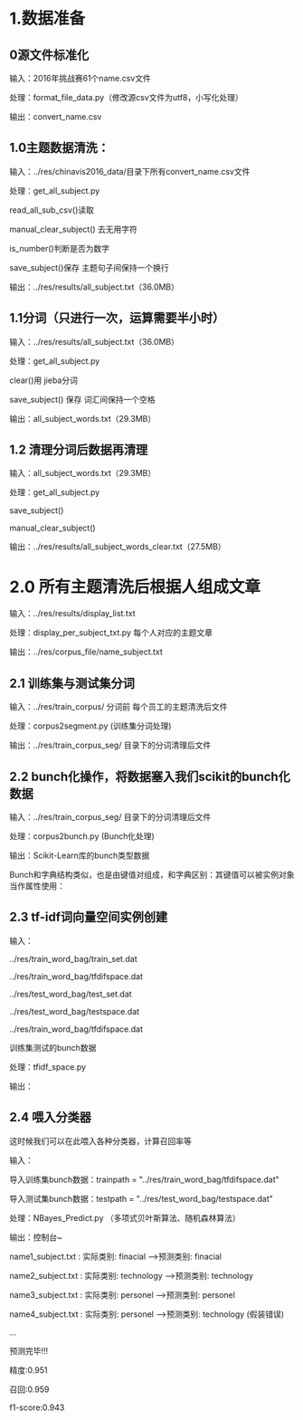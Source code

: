 # 1.数据准备
## 0源文件标准化

输入：2016年挑战赛61个name.csv文件

处理：format_file_data.py（修改源csv文件为utf8，小写化处理）

输出：convert_name.csv

## 1.0主题数据清洗：

输入：../res/chinavis2016_data/目录下所有convert_name.csv文件

处理：get_all_subject.py

read_all_sub_csv()读取 

manual_clear_subject() 去无用字符

is_number()判断是否为数字 

save_subject()保存 主题句子间保持一个换行

输出：../res/results/all_subject.txt（36.0MB）

## 1.1分词（只进行一次，运算需要半小时）

输入：../res/results/all_subject.txt（36.0MB）

处理：get_all_subject.py

clear()用 jieba分词

save_subject() 保存 词汇间保持一个空格

输出：all_subject_words.txt（29.3MB）


## 1.2 清理分词后数据再清理

输入：all_subject_words.txt（29.3MB）

处理：get_all_subject.py

save_subject()

manual_clear_subject()

输出：../res/results/all_subject_words_clear.txt（27.5MB）



# 2.0 所有主题清洗后根据人组成文章

输入：../res/results/display_list.txt

处理：display_per_subject_txt.py	每个人对应的主题文章

输出：../res/corpus_file/name_subject.txt

## 2.1 训练集与测试集分词

输入：../res/train_corpus/	分词前 每个员工的主题清洗后文件

处理：corpus2segment.py	(训练集分词处理)

输出：../res/train_corpus_seg/	目录下的分词清理后文件

## 2.2 bunch化操作，将数据塞入我们scikit的bunch化数据

输入：../res/train_corpus_seg/	目录下的分词清理后文件

处理：corpus2bunch.py		(Bunch化处理)

输出：Scikit-Learn库的bunch类型数据

Bunch和字典结构类似，也是由键值对组成，和字典区别：其键值可以被实例对象当作属性使用：

## 2.3  tf-idf词向量空间实例创建

输入：

../res/train_word_bag/train_set.dat

../res/train_word_bag/tfdifspace.dat

../res/test_word_bag/test_set.dat

../res/test_word_bag/testspace.dat

../res/train_word_bag/tfdifspace.dat

训练集测试的bunch数据

处理：tfidf_space.py

输出：

## 2.4 喂入分类器

这时候我们可以在此喂入各种分类器，计算召回率等

输入：

导入训练集bunch数据：trainpath = "../res/train_word_bag/tfdifspace.dat"

导入测试集bunch数据：testpath = "../res/test_word_bag/testspace.dat"

处理：NBayes_Predict.py  （多项式贝叶斯算法、随机森林算法）

输出：控制台~

name1_subject.txt : 实际类别: finacial  -->预测类别: finacial

name2_subject.txt : 实际类别: technology  -->预测类别: technology

name3_subject.txt : 实际类别: personel  -->预测类别: personel

name4_subject.txt : 实际类别: personel  -->预测类别: technology   (假装错误)

...

预测完毕!!!

精度:0.951

召回:0.959

f1-score:0.943

